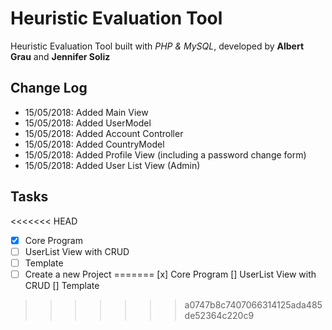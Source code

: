 # Heuristic Evaluation Tool
Heuristic Evaluation Tool built with *PHP & MySQL*, developed by **Albert Grau** and **Jennifer Soliz**

## Change Log
- 15/05/2018: Added Main View
- 15/05/2018: Added UserModel
- 15/05/2018: Added Account Controller
- 15/05/2018: Added CountryModel
- 15/05/2018: Added Profile View (including a password change form)
- 15/05/2018: Added User List View (Admin)

## Tasks
<<<<<<< HEAD
- [x] Core Program
- [ ] UserList View with CRUD
- [ ] Template
- [ ] Create a new Project
=======
[x] Core Program
[] UserList View with CRUD
[] Template
>>>>>>> a0747b8c7407066314125ada485de52364c220c9
